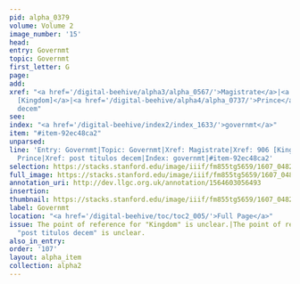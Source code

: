 ```yaml
---
pid: alpha_0379
volume: Volume 2
image_number: '15'
head:
entry: Governmt
topic: Governmt
first_letter: G
page:
add:
xref: "<a href='/digital-beehive/alpha3/alpha_0567/'>Magistrate</a>|<a href='/digital-beehive/num4/num_1176/'>906
  [Kingdom]</a>|<a href='/digital-beehive/alpha4/alpha_0737/'>Prince</a>|post titulos
  decem"
see:
index: "<a href='/digital-beehive/index2/index_1633/'>governmt</a>"
item: "#item-92ec48ca2"
unparsed:
line: 'Entry: Governmt|Topic: Governmt|Xref: Magistrate|Xref: 906 [Kingdom]|Xref:
  Prince|Xref: post titulos decem|Index: governmt|#item-92ec48ca2'
selection: https://stacks.stanford.edu/image/iiif/fm855tg5659/1607_0482/384,3106,3009,315/full/0/default.jpg
full_image: https://stacks.stanford.edu/image/iiif/fm855tg5659/1607_0482/full/full/0/default.jpg
annotation_uri: http://dev.llgc.org.uk/annotation/1564603056493
insertion:
thumbnail: https://stacks.stanford.edu/image/iiif/fm855tg5659/1607_0482/384,3106,600,180/250,/0/default.jpg
label: Governmt
location: "<a href='/digital-beehive/toc/toc2_005/'>Full Page</a>"
issue: The point of reference for "Kingdom" is unclear.|The point of reference for
  "post titulos decem" is unclear.
also_in_entry:
order: '107'
layout: alpha_item
collection: alpha2
---
```

